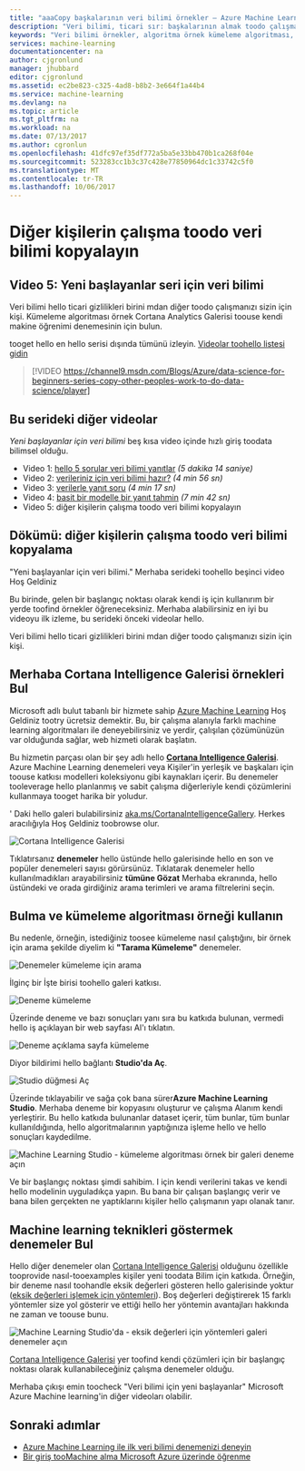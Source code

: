 ```yaml
---
title: "aaaCopy başkalarının veri bilimi örnekler – Azure Machine Learning | Microsoft Docs"
description: "Veri bilimi, ticari sır: başkalarının almak toodo çalışmanızı sizin için. Machine learning örnekler Cortana Analytics Galerisi hello alın."
keywords: "Veri bilimi örnekler, algoritma örnek kümeleme algoritması, kümeleme machine learning örnek"
services: machine-learning
documentationcenter: na
author: cjgronlund
manager: jhubbard
editor: cjgronlund
ms.assetid: ec2be823-c325-4ad8-b8b2-3e664f1a44b4
ms.service: machine-learning
ms.devlang: na
ms.topic: article
ms.tgt_pltfrm: na
ms.workload: na
ms.date: 07/13/2017
ms.author: cgronlun
ms.openlocfilehash: 41dfc97ef35df772a5ba5e33bb470b1ca268f04e
ms.sourcegitcommit: 523283cc1b3c37c428e77850964dc1c33742c5f0
ms.translationtype: MT
ms.contentlocale: tr-TR
ms.lasthandoff: 10/06/2017
---
```

# <a name="copy-other-peoples-work-toodo-data-science"></a>Diğer kişilerin çalışma toodo veri bilimi kopyalayın
## <a name="video-5-data-science-for-beginners-series"></a>Video 5: Yeni başlayanlar seri için veri bilimi
Veri bilimi hello ticari gizlilikleri birini mdan diğer toodo çalışmanızı sizin için kişi. Kümeleme algoritması örnek Cortana Analytics Galerisi toouse kendi makine öğrenimi denemesinin için bulun.

tooget hello en hello serisi dışında tümünü izleyin. [Videolar toohello listesi gidin](#other-videos-in-this-series)
<br>

> [!VIDEO https://channel9.msdn.com/Blogs/Azure/data-science-for-beginners-series-copy-other-peoples-work-to-do-data-science/player]
>
>

## <a name="other-videos-in-this-series"></a>Bu serideki diğer videolar
*Yeni başlayanlar için veri bilimi* beş kısa video içinde hızlı giriş toodata bilimsel olduğu.

* Video 1: [hello 5 sorular veri bilimi yanıtlar](machine-learning-data-science-for-beginners-the-5-questions-data-science-answers.md) *(5 dakika 14 saniye)*
* Video 2: [verileriniz için veri bilimi hazır?](machine-learning-data-science-for-beginners-is-your-data-ready-for-data-science.md) *(4 min 56 sn)*
* Video 3: [verilerle yanıt soru](machine-learning-data-science-for-beginners-ask-a-question-you-can-answer-with-data.md) *(4 min 17 sn)*
* Video 4: [basit bir modelle bir yanıt tahmin](machine-learning-data-science-for-beginners-predict-an-answer-with-a-simple-model.md) *(7 min 42 sn)*
* Video 5: diğer kişilerin çalışma toodo veri bilimi kopyalayın

## <a name="transcript-copy-other-peoples-work-toodo-data-science"></a>Dökümü: diğer kişilerin çalışma toodo veri bilimi kopyalama
"Yeni başlayanlar için veri bilimi." Merhaba serideki toohello beşinci video Hoş Geldiniz

Bu birinde, gelen bir başlangıç noktası olarak kendi iş için kullanırım bir yerde toofind örnekler öğreneceksiniz. Merhaba alabilirsiniz en iyi bu videoyu ilk izleme, bu serideki önceki videolar hello.

Veri bilimi hello ticari gizlilikleri birini mdan diğer toodo çalışmanızı sizin için kişi.

## <a name="find-examples-in-hello-cortana-intelligence-gallery"></a>Merhaba Cortana Intelligence Galerisi örnekleri Bul
Microsoft adlı bulut tabanlı bir hizmete sahip [Azure Machine Learning](https://azure.microsoft.com/services/machine-learning/) Hoş Geldiniz tootry ücretsiz demektir. Bu, bir çalışma alanıyla farklı machine learning algoritmaları ile deneyebilirsiniz ve yerdir, çalışılan çözümünüzün var olduğunda sağlar, web hizmeti olarak başlatın.

Bu hizmetin parçası olan bir şey adlı hello  **[Cortana Intelligence Galerisi](http://aka.ms/CortanaIntelligenceGallery)**. Azure Machine Learning denemeleri veya Kişiler'in yerleşik ve başkaları için toouse katkısı modelleri koleksiyonu gibi kaynakları içerir. Bu denemeler tooleverage hello planlanmış ve sabit çalışma diğerleriyle kendi çözümlerini kullanmaya tooget harika bir yoludur.

' Daki hello galeri bulabilirsiniz [aka.ms/CortanaIntelligenceGallery](http://aka.ms/CortanaIntelligenceGallery). Herkes aracılığıyla Hoş Geldiniz toobrowse olur.

![Cortana Intelligence Galerisi](./media/machine-learning-data-science-for-beginners-copy-other-peoples-work-to-do-data-science/cortana-intelligence-gallery.png)

Tıklatırsanız **denemeler** hello üstünde hello galerisinde hello en son ve popüler denemeleri sayısı görürsünüz. Tıklatarak denemeler hello kullanılmadıkları arayabilirsiniz **tümüne Gözat** Merhaba ekranında, hello üstündeki ve orada girdiğiniz arama terimleri ve arama filtrelerini seçin.

## <a name="find-and-use-a-clustering-algorithm-example"></a>Bulma ve kümeleme algoritması örneği kullanın
Bu nedenle, örneğin, istediğiniz toosee kümeleme nasıl çalıştığını, bir örnek için arama şekilde diyelim ki **"Tarama Kümeleme"** denemeler.

![Denemeler kümeleme için arama](./media/machine-learning-data-science-for-beginners-copy-other-peoples-work-to-do-data-science/search-for-clustering-experiments.png)

İlginç bir İşte birisi toohello galeri katkısı.

![Deneme kümeleme](./media/machine-learning-data-science-for-beginners-copy-other-peoples-work-to-do-data-science/clustering-experiment.png)

Üzerinde deneme ve bazı sonuçları yanı sıra bu katkıda bulunan, vermedi hello iş açıklayan bir web sayfası Al'ı tıklatın.

![Deneme açıklama sayfa kümeleme](./media/machine-learning-data-science-for-beginners-copy-other-peoples-work-to-do-data-science/clustering-experiment-description-page.png)

Diyor bildirimi hello bağlantı **Studio'da Aç**.

![Studio düğmesi Aç](./media/machine-learning-data-science-for-beginners-copy-other-peoples-work-to-do-data-science/open-in-studio.png)

Üzerinde tıklayabilir ve sağa çok bana sürer**Azure Machine Learning Studio**. Merhaba deneme bir kopyasını oluşturur ve çalışma Alanım kendi yerleştirir. Bu hello katkıda bulunanlar dataset içerir, tüm bunlar, tüm bunlar kullanıldığında, hello algoritmalarının yaptığınıza işleme hello ve hello sonuçları kaydedilme.

![Machine Learning Studio - kümeleme algoritması örnek bir galeri deneme açın](./media/machine-learning-data-science-for-beginners-copy-other-peoples-work-to-do-data-science/cluster-experiment-open-in-studio.png)

Ve bir başlangıç noktası şimdi sahibim. I için kendi verilerini takas ve kendi hello modelinin uyguladıkça yapın. Bu bana bir çalışan başlangıç verir ve bana bilen gerçekten ne yaptıklarını kişiler hello çalışmanın yapı olanak tanır.

## <a name="find-experiments-that-demonstrate-machine-learning-techniques"></a>Machine learning teknikleri göstermek denemeler Bul
Hello diğer denemeler olan [Cortana Intelligence Galerisi](http://aka.ms/CortanaIntelligenceGallery) olduğunu özellikle tooprovide nasıl-tooexamples kişiler yeni toodata Bilim için katkıda. Örneğin, bir deneme nasıl toohandle eksik değerleri gösteren hello galerisinde yoktur ([eksik değerleri işlemek için yöntemleri](https://gallery.cortanaintelligence.com/Experiment/Methods-for-handling-missing-values-1)). Boş değerleri değiştirerek 15 farklı yöntemler size yol gösterir ve ettiği hello her yöntemin avantajları hakkında ne zaman ve toouse bunu.

![Machine Learning Studio'da - eksik değerleri için yöntemleri galeri denemeler açın](./media/machine-learning-data-science-for-beginners-copy-other-peoples-work-to-do-data-science/experiment-methods-for-handling-missing-values.png)

[Cortana Intelligence Galerisi](http://aka.ms/CortanaIntelligenceGallery) yer toofind kendi çözümleri için bir başlangıç noktası olarak kullanabileceğiniz çalışma denemeler olduğu.

Merhaba çıkışı emin toocheck "Veri bilimi için yeni başlayanlar" Microsoft Azure Machine learning'in diğer videoları olabilir.

## <a name="next-steps"></a>Sonraki adımlar
* [Azure Machine Learning ile ilk veri bilimi denemenizi deneyin](machine-learning-create-experiment.md)
* [Bir giriş tooMachine alma Microsoft Azure üzerinde öğrenme](machine-learning-what-is-machine-learning.md)
